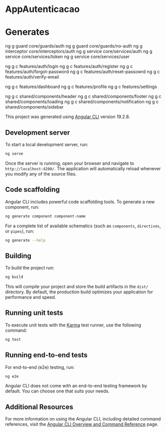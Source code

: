 # AppAutenticacao

# Generates
  ng g guard core/guards/auth
  ng g guard core/guards/no-auth
  ng g interceptor core/interceptors/auth
  ng g service core/services/auth
  ng g service core/services/token
  ng g service core/services/user

  ng g c features/auth/login
  ng g c features/auth/register
  ng g c features/auth/forgot-password
  ng g c features/auth/reset-passowrd
  ng g c features/auth/verify-email

  ng g c features/dashboard
  ng g c features/profile
  ng g c features/settings

  ng g c shared/components/header
  ng g c shared/components/footer
  ng g c shared/components/loading
  ng g c shared/components/notification
  ng g c shared/components/sidebar

This project was generated using [Angular CLI](https://github.com/angular/angular-cli) version 19.2.8.

## Development server

To start a local development server, run:

```bash
ng serve
```

Once the server is running, open your browser and navigate to `http://localhost:4200/`. The application will automatically reload whenever you modify any of the source files.

## Code scaffolding

Angular CLI includes powerful code scaffolding tools. To generate a new component, run:

```bash
ng generate component component-name
```

For a complete list of available schematics (such as `components`, `directives`, or `pipes`), run:

```bash
ng generate --help
```

## Building

To build the project run:

```bash
ng build
```

This will compile your project and store the build artifacts in the `dist/` directory. By default, the production build optimizes your application for performance and speed.

## Running unit tests

To execute unit tests with the [Karma](https://karma-runner.github.io) test runner, use the following command:

```bash
ng test
```

## Running end-to-end tests

For end-to-end (e2e) testing, run:

```bash
ng e2e
```

Angular CLI does not come with an end-to-end testing framework by default. You can choose one that suits your needs.

## Additional Resources

For more information on using the Angular CLI, including detailed command references, visit the [Angular CLI Overview and Command Reference](https://angular.dev/tools/cli) page.
